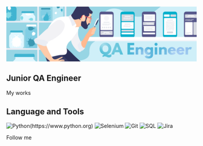 [![Header](https://github.com/EgorNarozhny/egornarozhny/blob/main/assert/testirovshik-1536x445.png)](https://spb.hh.ru/resume/940062b2ff0d9919100039ed1f52414d70666d)


## Junior QA Engineer 


My works


## Language and Tools
![Python(https://www.python.org)](https://img.shields.io/badge/-Python-black?style=for-the-badge&logo=python&logoColor=4A89BC)
![Selenium](https://img.shields.io/badge/-selenium-black?style=for-the-badge&logo=selenium&logoColor=#00A71B)
![Git](https://img.shields.io/badge/-Git-black?style=for-the-badge&logo=git&logoColor=E84E31)
![SQL](https://img.shields.io/badge/-SQL-black?style=for-the-badge&logo=postgresql&logoColor=31648C)
![Jira](https://img.shields.io/badge/-jira-black?style=for-the-badge&logo=jira&logoColor=2580F5)

Follow me



